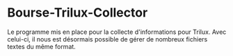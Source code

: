 # Bourse-Trilux-Collector
Le programme mis en place pour la collecte d'informations pour Trilux. Avec celui-ci, il nous est désormais possible de gérer de nombreux fichiers textes du même format.
